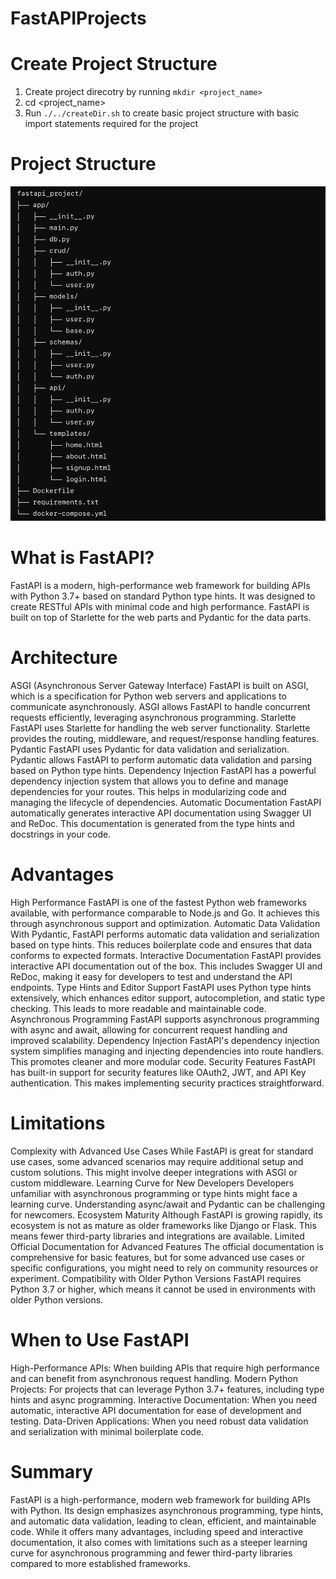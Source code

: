 # FastAPIProjects

# Create Project Structure
1. Create project direcotry by running `mkdir <project_name>`
2. cd <project_name>
3. Run `./../createDir.sh` to create basic project structure with basic import statements required for the project

# Project Structure
![alt text](https://github.com/dineshkumarkolimi/FastAPIProjects/blob/main/project_structure.png?raw=true)

# What is FastAPI?
FastAPI is a modern, high-performance web framework for building APIs with Python 3.7+ based on standard Python type hints. It was designed to create RESTful APIs with minimal code and high performance. FastAPI is built on top of Starlette for the web parts and Pydantic for the data parts.

# Architecture
ASGI (Asynchronous Server Gateway Interface)
    FastAPI is built on ASGI, which is a specification for Python web servers and applications to communicate asynchronously. ASGI allows FastAPI to handle concurrent requests efficiently, leveraging asynchronous programming.
Starlette
    FastAPI uses Starlette for handling the web server functionality. Starlette provides the routing, middleware, and request/response handling features.
Pydantic
    FastAPI uses Pydantic for data validation and serialization. Pydantic allows FastAPI to perform automatic data validation and parsing based on Python type hints.
Dependency Injection
    FastAPI has a powerful dependency injection system that allows you to define and manage dependencies for your routes. This helps in modularizing code and managing the lifecycle of dependencies.
Automatic Documentation
    FastAPI automatically generates interactive API documentation using Swagger UI and ReDoc. This documentation is generated from the type hints and docstrings in your code.

# Advantages
High Performance
    FastAPI is one of the fastest Python web frameworks available, with performance comparable to Node.js and Go. It achieves this through asynchronous support and optimization.
Automatic Data Validation
    With Pydantic, FastAPI performs automatic data validation and serialization based on type hints. This reduces boilerplate code and ensures that data conforms to expected formats.
Interactive Documentation
    FastAPI provides interactive API documentation out of the box. This includes Swagger UI and ReDoc, making it easy for developers to test and understand the API endpoints.
Type Hints and Editor Support
    FastAPI uses Python type hints extensively, which enhances editor support, autocompletion, and static type checking. This leads to more readable and maintainable code.
Asynchronous Programming
    FastAPI supports asynchronous programming with async and await, allowing for concurrent request handling and improved scalability.
Dependency Injection
    FastAPI's dependency injection system simplifies managing and injecting dependencies into route handlers. This promotes cleaner and more modular code.
Security Features
    FastAPI has built-in support for security features like OAuth2, JWT, and API Key authentication. This makes implementing security practices straightforward.

# Limitations
Complexity with Advanced Use Cases
    While FastAPI is great for standard use cases, some advanced scenarios may require additional setup and custom solutions. This might involve deeper integrations with ASGI or custom middleware.
Learning Curve for New Developers
    Developers unfamiliar with asynchronous programming or type hints might face a learning curve. Understanding async/await and Pydantic can be challenging for newcomers.
Ecosystem Maturity
    Although FastAPI is growing rapidly, its ecosystem is not as mature as older frameworks like Django or Flask. This means fewer third-party libraries and integrations are available.
Limited Official Documentation for Advanced Features
    The official documentation is comprehensive for basic features, but for some advanced use cases or specific configurations, you might need to rely on community resources or experiment.
Compatibility with Older Python Versions
    FastAPI requires Python 3.7 or higher, which means it cannot be used in environments with older Python versions.

# When to Use FastAPI
High-Performance APIs: When building APIs that require high performance and can benefit from asynchronous request handling.
Modern Python Projects: For projects that can leverage Python 3.7+ features, including type hints and async programming.
Interactive Documentation: When you need automatic, interactive API documentation for ease of development and testing.
Data-Driven Applications: When you need robust data validation and serialization with minimal boilerplate code.

# Summary
FastAPI is a high-performance, modern web framework for building APIs with Python. Its design emphasizes asynchronous programming, type hints, and automatic data validation, leading to clean, efficient, and maintainable code. While it offers many advantages, including speed and interactive documentation, it also comes with limitations such as a steeper learning curve for asynchronous programming and fewer third-party libraries compared to more established frameworks.

